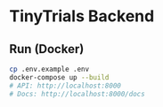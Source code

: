 # TinyTrials Backend

## Run (Docker)
```bash
cp .env.example .env
docker-compose up --build
# API: http://localhost:8000
# Docs: http://localhost:8000/docs
